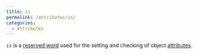 ```yaml
---
title: is
permalink: /attributes/is/
categories: 
  - Attributes
---
```


`is` is a [reserved word](basics/reserved-words/) used for the
setting and checking of object [attributes](attributes/).
